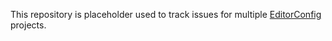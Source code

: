 This repository is placeholder used to track issues for multiple [EditorConfig][] projects.


[EditorConfig]: http://editorconfig.org